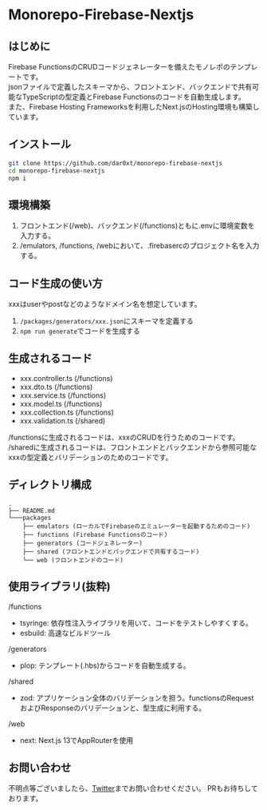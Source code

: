 # Monorepo-Firebase-Nextjs

## はじめに

Firebase FunctionsのCRUDコードジェネレーターを備えたモノレポのテンプレートです。  
jsonファイルで定義したスキーマから、フロントエンド、バックエンドで共有可能なTypeScriptの型定義とFirebase Functionsのコードを自動生成します。  
また、Firebase Hosting Frameworksを利用したNext.jsのHosting環境も構築しています。

## インストール

```zsh
git clone https://github.com/dar0xt/monorepo-firebase-nextjs
cd monorepo-firebase-nextjs
npm i
```

## 環境構築

1. フロントエンド(/web)、バックエンド(/functions)ともに.envに環境変数を入力する。
2. /emulators, /functions, /webにおいて、.firebasercのプロジェクト名を入力する。

## コード生成の使い方

xxxはuserやpostなどのようなドメイン名を想定しています。

1. `/packages/generators/xxx.json`にスキーマを定義する
2. `npm run generate`でコードを生成する

## 生成されるコード

- xxx.controller.ts (/functions)
- xxx.dto.ts (/functions)
- xxx.service.ts (/functions)
- xxx.model.ts (/functions)
- xxx.collection.ts (/functions)
- xxx.validation.ts (/shared)

/functionsに生成されるコードは、xxxのCRUDを行うためのコードです。  
/sharedに生成されるコードは、フロントエンドとバックエンドから参照可能なxxxの型定義とバリデーションのためのコードです。

## ディレクトリ構成

```tree
.
├── README.md
└───packages
    ├── emulators (ローカルでFirebaseのエミュレーターを起動するためのコード)
    ├── functions (Firebase Functionsのコード)
    ├── generators (コードジェネレーター)
    ├── shared (フロントエンドとバックエンドで共有するコード)
    └── web (フロントエンドのコード)
```

## 使用ライブラリ(抜粋)

/functions

- tsyringe: 依存性注入ライブラリを用いて、コードをテストしやすくする。
- esbuild: 高速なビルドツール

/generators

- plop: テンプレート(.hbs)からコードを自動生成する。

/shared

- zod: アプリケーション全体のバリデーションを担う。functionsのRequestおよびResponseのバリデーションと、型生成に利用する。

/web

- next: Next.js 13でAppRouterを使用

## お問い合わせ

不明点等ございましたら、[Twitter](https://twitter.com/conaxam)までお問い合わせください。
PRもお待ちしております。
